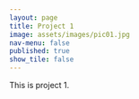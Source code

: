```yaml
---
layout: page
title: Project 1
image: assets/images/pic01.jpg
nav-menu: false
published: true
show_tile: false
---
```

This is project 1.